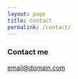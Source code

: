 ```yaml
---
layout: page
title: Contact
permalink: /contact/
---
```


### Contact me

[email@domain.com](mailto:email@domain.com)
